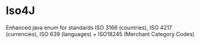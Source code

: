 # Iso4J
Enhanced java enum for standards ISO 3166 (countries), ISO 4217 (currencies), ISO 639 (languages) + ISO18245 (Merchant Category Codes)

